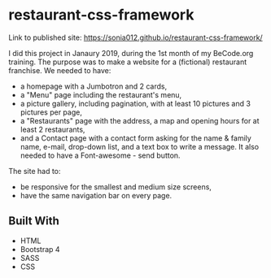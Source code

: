 # restaurant-css-framework
Link to published site: https://sonia012.github.io/restaurant-css-framework/

I did this project in Janaury 2019, during the 1st month of my BeCode.org training. The purpose was to make a website for a (fictional) restaurant franchise. We needed to have:
* a homepage with a Jumbotron and 2 cards,
* a "Menu" page including the restaurant's menu, 
* a picture gallery, including pagination, with at least 10 pictures and 3 pictures per page,
* a "Restaurants" page with the address, a map and opening hours for at least 2 restaurants,
* and a Contact page with a contact form asking for the name & family name, e-mail, drop-down list, and a text box to write a message. It also needed to have a Font-awesome - send button.

The site had to:
* be responsive for the smallest and medium size screens,
* have the same navigation bar on every page.


## Built With
* HTML
* Bootstrap 4
* SASS
* CSS


